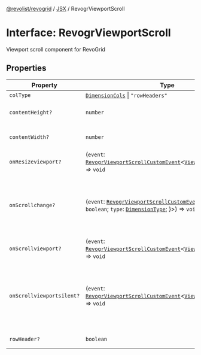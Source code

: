 [@revolist/revogrid](README.md) / [JSX](Namespace.JSX.md) / RevogrViewportScroll

# Interface: RevogrViewportScroll

Viewport scroll component for RevoGrid

## Properties

| Property | Type | Description | Defined in |
| ------ | ------ | ------ | ------ |
| `colType` | [`DimensionCols`](TypeAlias.DimensionCols.md) \| `"rowHeaders"` | - | [src/components.d.ts:2092](https://github.com/revolist/revogrid/blob/74012ec30398bf39d0acc929bd7f7963856aba4e/src/components.d.ts#L2092) |
| `contentHeight?` | `number` | Height of inner content | [src/components.d.ts:2096](https://github.com/revolist/revogrid/blob/74012ec30398bf39d0acc929bd7f7963856aba4e/src/components.d.ts#L2096) |
| `contentWidth?` | `number` | Width of inner content | [src/components.d.ts:2100](https://github.com/revolist/revogrid/blob/74012ec30398bf39d0acc929bd7f7963856aba4e/src/components.d.ts#L2100) |
| `onResizeviewport?` | (`event`: [`RevogrViewportScrollCustomEvent`](Interface.RevogrViewportScrollCustomEvent.md)\<[`ViewPortResizeEvent`](TypeAlias.ViewPortResizeEvent.md)\>) => `void` | Viewport resize | [src/components.d.ts:2104](https://github.com/revolist/revogrid/blob/74012ec30398bf39d0acc929bd7f7963856aba4e/src/components.d.ts#L2104) |
| `onScrollchange?` | (`event`: [`RevogrViewportScrollCustomEvent`](Interface.RevogrViewportScrollCustomEvent.md)\<\{ `hasScroll`: `boolean`; `type`: [`DimensionType`](TypeAlias.DimensionType.md); \}\>) => `void` | Triggered on scroll change, can be used to get information about scroll visibility | [src/components.d.ts:2108](https://github.com/revolist/revogrid/blob/74012ec30398bf39d0acc929bd7f7963856aba4e/src/components.d.ts#L2108) |
| `onScrollviewport?` | (`event`: [`RevogrViewportScrollCustomEvent`](Interface.RevogrViewportScrollCustomEvent.md)\<[`ViewPortScrollEvent`](TypeAlias.ViewPortScrollEvent.md)\>) => `void` | Before scroll event | [src/components.d.ts:2115](https://github.com/revolist/revogrid/blob/74012ec30398bf39d0acc929bd7f7963856aba4e/src/components.d.ts#L2115) |
| `onScrollviewportsilent?` | (`event`: [`RevogrViewportScrollCustomEvent`](Interface.RevogrViewportScrollCustomEvent.md)\<[`ViewPortScrollEvent`](TypeAlias.ViewPortScrollEvent.md)\>) => `void` | Silently scroll to coordinate Made to align negative coordinates for mobile devices | [src/components.d.ts:2119](https://github.com/revolist/revogrid/blob/74012ec30398bf39d0acc929bd7f7963856aba4e/src/components.d.ts#L2119) |
| `rowHeader?` | `boolean` | Enable row header | [src/components.d.ts:2123](https://github.com/revolist/revogrid/blob/74012ec30398bf39d0acc929bd7f7963856aba4e/src/components.d.ts#L2123) |
